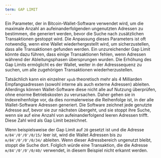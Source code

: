 ```yaml
---
term: GAP LIMIT
---
```


Ein Parameter, der in Bitcoin-Wallet-Software verwendet wird, um die maximale Anzahl an aufeinanderfolgenden ungenutzten Adressen zu bestimmen, die generiert werden, bevor die Suche nach zusätzlichen Transaktionen gestoppt wird. Die Anpassung dieses Parameters ist oft notwendig, wenn eine Wallet wiederhergestellt wird, um sicherzustellen, dass alle Transaktionen gefunden werden. Ein unzureichender Gap Limit könnte dazu führen, dass einige Transaktionen fehlen, wenn Adressen während der Ableitungsphasen übersprungen wurden. Die Erhöhung des Gap Limits ermöglicht es der Wallet, weiter in der Adresssequenz zu suchen, um alle zugehörigen Transaktionen wiederherzustellen.

Tatsächlich kann ein einzelner `xpub` theoretisch mehr als 4 Milliarden Empfangsadressen (sowohl interne als auch externe Adressen) ableiten. Allerdings können Wallet-Software diese nicht alle auf Nutzung überprüfen, ohne enorme Betriebskosten zu verursachen. Daher gehen sie in Indexreihenfolge vor, da dies normalerweise die Reihenfolge ist, in der alle Wallet-Software Adressen generiert. Die Software zeichnet jede genutzte Adresse auf, bevor sie zur nächsten übergeht, und sie stoppt ihre Suche, wenn sie auf eine Anzahl von aufeinanderfolgend leeren Adressen trifft. Diese Zahl wird als Gap Limit bezeichnet.

Wenn beispielsweise der Gap Limit auf `20` gesetzt ist und die Adresse `m/84'/0'/0'/0/15/` leer ist, wird die Wallet Adressen bis zu `m/84'/0'/0'/0/34/` ableiten. Wenn dieser Adressbereich ungenutzt bleibt, stoppt die Suche dort. Folglich würde eine Transaktion, die die Adresse `m/84'/0'/0'/0/40/` verwendet, in diesem Beispiel nicht erkannt werden.